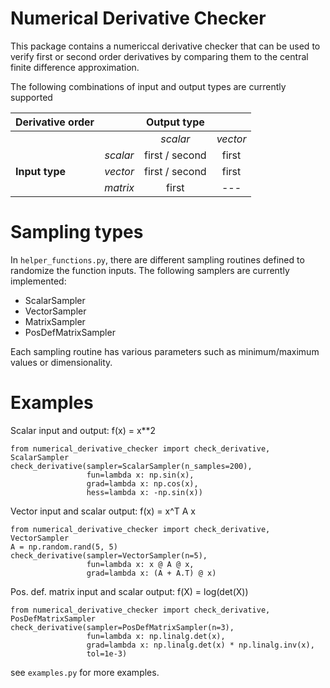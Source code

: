 # Numerical Derivative Checker
This package contains a numericcal derivative checker that can be used to verify first or second order derivatives by 
comparing them to the central finite difference approximation.

The following combinations of input and output types are currently supported

| Derivative order    |        |  Output type |        |
| -------------  |:------:|:----------------:|:------:|
|                |        | _scalar_           | _vector_ |
|                | _scalar_ | first / second     | first  |
| **Input type** | _vector_ | first / second     | first  |
|                | _matrix_ | first            | ---  |

# Sampling types
In ```helper_functions.py```, there are different sampling routines defined to randomize the function inputs. 
The following samplers are currently implemented:
- ScalarSampler
- VectorSampler
- MatrixSampler
- PosDefMatrixSampler

Each sampling routine has various parameters such as minimum/maximum values or dimensionality.

# Examples
 
Scalar input and output: f(x) = x**2
```
from numerical_derivative_checker import check_derivative, ScalarSampler
check_derivative(sampler=ScalarSampler(n_samples=200),
                 fun=lambda x: np.sin(x),
                 grad=lambda x: np.cos(x),
                 hess=lambda x: -np.sin(x))
```

Vector input and scalar output: f(x) = x^T A x
```
from numerical_derivative_checker import check_derivative, VectorSampler
A = np.random.rand(5, 5)
check_derivative(sampler=VectorSampler(n=5),
                 fun=lambda x: x @ A @ x,
                 grad=lambda x: (A + A.T) @ x)
```


Pos. def. matrix input and scalar output: f(X) = log(det(X))
```
from numerical_derivative_checker import check_derivative, PosDefMatrixSampler
check_derivative(sampler=PosDefMatrixSampler(n=3),
                 fun=lambda x: np.linalg.det(x),
                 grad=lambda x: np.linalg.det(x) * np.linalg.inv(x),
                 tol=1e-3)
```

see ```examples.py``` for more examples.